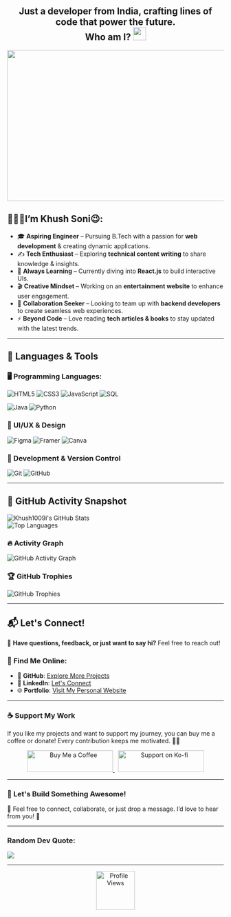 
<h2 align="center">Just a developer from India, crafting lines of code that power the future.<br> Who am I?  <img src="https://media.giphy.com/media/hvRJCLFzcasrR4ia7z/giphy.gif" width="30px"></h2>



<div align="center">
<img src="https://media4.giphy.com/media/11KzOet1ElBDz2/giphy.gif?cid=6c09b952ufa3xxbbm0mpuadm2zaik3wjp4m9luz2ly0lyz8d&ep=v1_internal_gif_by_id&rid=giphy.gif&ct=g" height="350" width="700">
</div>


## 👨🏻‍💻I’m Khush Soni😉: 

- 🎓 **Aspiring Engineer** – Pursuing B.Tech with a passion for **web development** & creating dynamic applications.  
- ✍️ **Tech Enthusiast** – Exploring **technical content writing** to share knowledge & insights.  
- 📖 **Always Learning** – Currently diving into **React.js** to build interactive UIs.  
- 🎬 **Creative Mindset** – Working on an **entertainment website** to enhance user engagement.  
- 🤝 **Collaboration Seeker** – Looking to team up with **backend developers** to create seamless web experiences.  
- ⚡ **Beyond Code** – Love reading **tech articles & books** to stay updated with the latest trends.  

---

 
## 🚀 Languages & Tools  

### 🖥️ Programming Languages:
![HTML5](https://img.shields.io/badge/HTML5-%23E34F26.svg?style=flat&logo=html5&logoColor=white)   ![CSS3](https://img.shields.io/badge/CSS3-%231572B6.svg?style=flat&logo=css3&logoColor=white)  ![JavaScript](https://img.shields.io/badge/JavaScript-%23F7DF1E.svg?style=flat&logo=javascript&logoColor=black)   ![SQL](https://img.shields.io/badge/SQL-%234479A1.svg?style=flat&logo=mysql&logoColor=white)  

![Java](https://img.shields.io/badge/Java-%23ED8B00.svg?style=flat&logo=openjdk&logoColor=white)  ![Python](https://img.shields.io/badge/Python-%233776AB.svg?style=flat&logo=python&logoColor=white)  



### 🎨 UI/UX & Design  
![Figma](https://img.shields.io/badge/Figma-%23F24E1E.svg?style=flat&logo=figma&logoColor=white)   ![Framer](https://img.shields.io/badge/Framer-%230055FF.svg?style=flat&logo=framer&logoColor=white)  ![Canva](https://img.shields.io/badge/Canva-%2300C4CC.svg?style=flat&logo=canva&logoColor=white)  

### 🔧 Development & Version Control  
![Git](https://img.shields.io/badge/Git-%23F05032.svg?style=flat&logo=git&logoColor=white)   ![GitHub](https://img.shields.io/badge/GitHub-%23181717.svg?style=flat&logo=github&logoColor=white)  

---

<div>

## 🚀 **GitHub Activity Snapshot** 

![Khush1009i's GitHub Stats](https://github-readme-stats.vercel.app/api?username=Khush1009i&show_icons=true&theme=tokyonight&hide_border=true)  
![Top Languages](https://github-readme-stats.vercel.app/api/top-langs/?username=Khush1009i&layout=compact&theme=tokyonight&hide_border=true)  

### 🔥 **Activity Graph**  
![GitHub Activity Graph](https://github-readme-activity-graph.vercel.app/graph?username=Khush1009i&theme=tokyonight)

### 🏆 **GitHub Trophies**  
![GitHub Trophies](https://github-profile-trophy.vercel.app/?username=Khush1009i&theme=tokyonight&no-frame=true&margin-w=15)

</div>


---

## 📬 **Let's Connect!**  

🌟 **Have questions, feedback, or just want to say hi?** Feel free to reach out!  

### 🔗 **Find Me Online:**  

- 🚀 **GitHub**: [Explore More Projects](https://github.com/khush1009i)  
- 💼 **LinkedIn**: [Let's Connect](https://www.linkedin.com/in/khush-soni?utm_source=share&utm_campaign=share_via&utm_content=profile&utm_medium=android_app)  
- 🌐 **Portfolio**: [Visit My Personal Website](https://khushsoni.framer.website/)  

---

### ☕ **Support My Work**  

If you like my projects and want to support my journey, you can buy me a coffee or donate! Every contribution keeps me motivated. 🚀💙  

<p align="center">
  <a href="https://www.buymeacoffee.com/khush_soni">
    <img src="https://cdn.buymeacoffee.com/buttons/v2/default-yellow.png" height="50" width="200" alt="Buy Me a Coffee">
  </a>
  &nbsp;
  <a href="https://ko-fi.com/khushsoni">
    <img src="https://cdn.ko-fi.com/cdn/kofi3.png?v=3" height="50" width="200" alt="Support on Ko-fi">
  </a>
</p>  

---

### 📩 Let's Build Something Awesome!  
💌 Feel free to connect, collaborate, or just drop a message. I’d love to hear from you! 🚀  

---


### Random Dev Quote:<br>
  ![](https://quotes-github-readme.vercel.app/api?type=horizontal&theme=radical)

--- 

<div align="center"><img src="https://komarev.com/ghpvc/?username=khush1009i&color=dc143c&style=for-the-badge" alt="Profile Views" style="height:90";>
</div>
